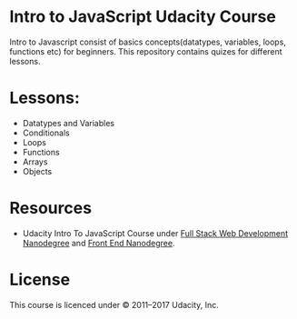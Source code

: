# Intro to JavaScript Udacity Course

Intro to Javascript consist of basics concepts(datatypes, variables, loops, functions etc) for beginners.
This repository contains quizes for different lessons.

# Lessons:
* Datatypes and Variables
* Conditionals
* Loops
* Functions
* Arrays
* Objects

# Resources
* Udacity Intro To JavaScript Course under [Full Stack Web Development Nanodegree](https://www.udacity.com/course/full-stack-web-developer-nanodegree--nd004) and [Front End Nanodegree](https://www.udacity.com/course/front-end-web-developer-nanodegree--nd001).


# License

This course is licenced under  © 2011–2017 Udacity, Inc. 